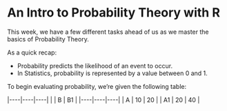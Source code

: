 # An Intro to Probability Theory with R

This week, we have a few different tasks ahead of us as we master the basics of Probability Theory.

As a quick recap:
- Probability predicts the likelihood of an event to occur.
- In Statistics, probability is represented by a value between 0 and 1.

To begin evaluating probability, we’re given the following table:

<div class="no-header">
|----|----|----|  
|    | B  | B1 |
|----|----|----|
| A  | 10 | 20 |
| A1 | 20 | 40 |

</div>

